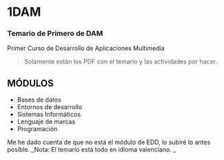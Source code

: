 # 1DAM
### Temario de Primero de DAM
Primer Curso de Desarrollo de Aplicaciones Multimedia
> Solamente están los PDF con el temario y las actividades por hacer.

## MÓDULOS
- Bases de datos
- Entornos de desarrollo
- Sistemas Informáticos
- Lenguaje de marcas
- Programación

Me he dado cuenta de que no está el módulo de EDD, lo subiré lo antes posible.
_Nota: El temario está todo en idioma valenciano. _ 
